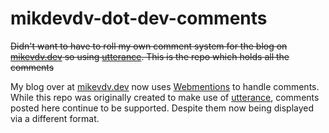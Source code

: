 # mikdevdv-dot-dev-comments
~~Didn't want to have to roll my own comment system for the blog on [mikevdv.dev](https://mikevdv.dev/blog) so using [utterance](https://utteranc.es).
This is the repo which holds all the comments~~

My blog over at [mikevdv.dev](https://mikevdv.dev/blog) now uses [Webmentions](https://mikevdv.dev/blog/2022-08-25-switching-to-webmention-comments) to handle comments. While this repo was originally created to make use of [utterance](https://utteranc.es), comments posted here continue to be supported. Despite them now being displayed via a different format.
